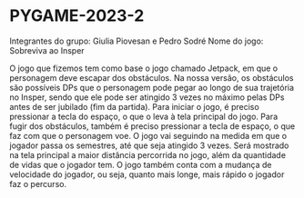 # PYGAME-2023-2

Integrantes do grupo: Giulia Piovesan e Pedro Sodré
Nome do jogo: Sobreviva ao Insper

O jogo que fizemos tem como base o jogo chamado Jetpack, em que o personagem deve escapar dos obstáculos. Na nossa versão, os obstáculos são possíveis DPs que o personagem pode pegar ao longo de sua trajetória no Insper, sendo que ele pode ser atingido 3 vezes no máximo pelas DPs antes de ser jubilado (fim da partida). Para iniciar o jogo, é preciso pressionar a tecla do espaço, o que o leva à tela principal do jogo. Para fugir dos obstáculos, também é preciso pressionar a tecla de espaço, o que faz com que o personagem voe. O jogo vai seguindo na medida em que o jogador passa os semestres, até que seja atingido 3 vezes. Será mostrado na tela principal a maior distância percorrida no jogo, além da quantidade de vidas que o jogador tem. O jogo também conta com a mudança de velocidade do jogador, ou seja, quanto mais longe, mais rápido o jogador faz o percurso.